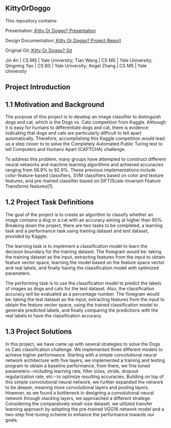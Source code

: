 ## KittyOrDoggo
This repository contains:

Presentation:[ Kitty Or Doggo? Presentation](https://docs.google.com/presentation/d/1AMoVtYK_Xoi3qsslMUUjs7qglIKG-jV50nWwnqvV0Ck/edit?usp=sharing)

Design Documentation:[ Kitty Or Doggo? Project Report](https://docs.google.com/document/d/16USbMaZ3z7cXQ3zDwXxzpBge3Q9r8tU2Ul9E6j3cU0c/edit?usp=sharing)

Original Git:[ Kitty Or Doggo? Git](https://github.com/VVVFO/kitty-or-doggo.git)

Jin An | CS MS | Yale University; Tian Wang | CS MS | Yale University; Qingning Yao | CS BS | Yale University; Angel Zhang | CS MS | Yale University

## Project Introduction
## 1.1 Motivation and Background
The purpose of this project is to develop an image classifier to distinguish dogs and cat, which is the Dogs vs. Cats competition from Kaggle. Although it is easy for humans to differentiate dogs and cat, there is evidence indicating that dogs and cats are particularly difficult to tell apart automatically. Therefore, accomplishing this Kaggle competition would lead us a step closer to to solve the Completely Automated Public Turing test to tell Computers and Humans Apart (CAPTCHA) challenge. 

To address this problem, many groups have attempted to construct different neural networks and machine learning algorithms and achieved accuracies ranging from 56.9% to 92.9%. These previous implementations include color-feature-based classifiers, SVM classifiers based on color and texture features, and pre-trained classifier based on SIFT(Scale-Invariant Feature Transform) features[1].

## 1.2 Project Task Definitions
The goal of the project is to create an algorithm to classify whether an image contains a dog or a cat with an accuracy aiming at higher than 90%. Breaking down the project, there are two tasks to be completed, a learning task and a performance task using training dataset and test dataset, provided by Kaggle.

The learning task is to implement a classification model to learn the decision boundary for the training dataset. The flowgram would be: taking the training dataset as the input, extracting features from the input to obtain feature vector space, learning the model based on the feature space vector and real labels, and finally having the classification model with optimized parameters.

The performing task is to use the classification model to predict the labels of images as dogs and cats for the test dataset. Also, the classification accuracy will be evaluated as a percentage number. The flowgram would be: taking the test dataset as the input, extracting features from the input to obtain the feature vector space, using the trained classification model to generate predicted labels, and finally comparing the predictions with the real labels to have the classification accuracy.

## 1.3 Project Solutions
In this project, we have came up with several strategies to solve the Dogs vs Cats classification challenge. We implemented three different models to achieve higher performance. Starting with a simple convolutional neural network architecture with five layers, we implemented a training and testing program to obtain a baseline performance, from there, we fine tuned parameters--including learning rate, filter sizes, stride, dropout regularization rate, etc--to optimize resulting accuracies. Building on top of this simple convolutional neural network, we further expanded the network to be deeper, meaning more convolutional layers and pooling layers. However, as we found a bottleneck in designing a convolutional neural network through stacking layers, we approached a different stratege. Considering the comparatively small-size dataset, we utilized transfer learning approach by adopting the pre-trained VGG16 network model and a two-step fine-tuning scheme to enhance the performance towards our goals.
